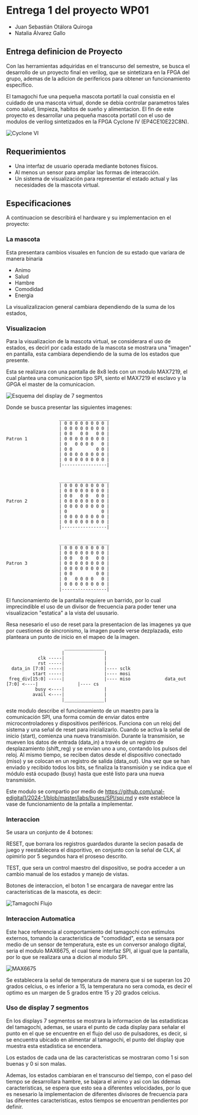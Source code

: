 # Entrega 1 del proyecto WP01

* Juan Sebastián Otálora Quiroga 
* Natalia Álvarez Gallo

## Entrega definicion de Proyecto

Con las herramientas adquiridas en el transcurso del semestre, se busca el desarrollo de un proyecto final en verilog, que se sintetizara en la FPGA del grupo, ademas de la adicion de perifericos para obtener un funcionamiento especifico.

El tamagochi fue una pequeña mascota portatil la cual consistia en el cuidado de una mascota virtual, donde se debia controlar parametros tales como salud, limpieza, habitos de sueño y alimentacion. El fin de este proyecto es desarrollar una pequeña mascota portatil con el uso de modulos de verilog sintetizados en la FPGA Cyclone IV (EP4CE10E22C8N).

![Cyclone VI](imagenes/FPGA.jpg)



## Requerimientos

 * Una interfaz de usuario operada mediante botones físicos.
 * Al menos un sensor para ampliar las formas de interacción.
 * Un sistema de visualización para representar el estado actual y las necesidades de la mascota virtual.

## Especificaciones

A continuacion se describirá el hardware y su implementacion en el proyecto: 

### La mascota

Esta presentara cambios visuales en funcion de su estado que variara de manera binaria 

 * Animo
 * Salud
 * Hambre
 * Comodidad
 * Energia


 La visualizalizacion general cambiara dependiendo de la suma de los estados, 
  





### Visualizacion

Para la visualizacion de la mascota virtual, se considerara el uso de estados, es decirl por cada estado de la mascota se mostrara una "imagen" en pantalla, esta cambiara dependiendo de la suma de los estados que presente.

Esta se realizara con una pantalla de 8x8 leds con un modulo MAX7219, el cual plantea una comunicacion tipo SPI, siento el MAX7219 el esclavo y la GPGA el master de la comunicacion.

![Esquema del display de 7 segmentos](imagenes/8x8_image.webp)

Donde se busca presentar las siguientes imagenes:

                        ___________________
                        | 0 0 0 0 0 0 0 0 |
                        | 0 0 0 0 0 0 0 0 |
                        | 0 0   0 0   0 0 |
    Patron 1            | 0 0 0 0 0 0 0 0 |
                        | 0   0 0 0 0   0 |
                        | 0 0         0 0 |
                        | 0 0 0 0 0 0 0 0 |
                        | 0 0 0 0 0 0 0 0 |
                        |-----------------|


                        ___________________
                        | 0 0 0 0 0 0 0 0 |
                        | 0 0 0 0 0 0 0 0 |
                        | 0 0   0 0   0 0 |
    Patron 2            | 0 0 0 0 0 0 0 0 |
                        | 0 0 0 0 0 0 0 0 |
                        | 0             0 |
                        | 0 0 0 0 0 0 0 0 |
                        | 0 0 0 0 0 0 0 0 |
                        |-----------------|


                        ___________________
                        | 0 0 0 0 0 0 0 0 |
                        | 0 0 0 0 0 0 0 0 |
                        | 0 0   0 0   0 0 |
    Patron 3            | 0 0 0 0 0 0 0 0 |
                        | 0 0 0 0 0 0 0 0 |
                        | 0 0         0 0 |
                        | 0   0 0 0 0   0 |
                        | 0 0 0 0 0 0 0 0 |
                        |-----------------|

El funcionamiento de la pantalla requiere un barrido, por lo cual imprecindible el uso de un divisor de frecuencia para poder tener una visualizacion "estatica" a la vista del ususario.

Resa nesesario el uso de reset para la presentacion de las imagenes ya que por cuestiones de sincronismo, la imagen puede verse dezplazada, esto planteara un punto de inicio en el mapeo de la imagen.



                          _______________
                         |               |
                clk -----|               |
                rst -----|               |
      data_in [7:0] -----|               |---- sclk
              start -----|               |---- mosi
     freq_div[15:0] -----|               |---- miso             data_out  [7:0] <----|               |---- cs
               busy <----|               |
              avail <----|               |
                         |_______________|

este modulo describe el funcionamiento de un maestro para la comunicación SPI, una forma común de enviar datos entre microcontroladores y dispositivos periféricos. Funciona con un reloj del sistema y una señal de reset para inicializarlo. Cuando se activa la señal de inicio (start), comienza una nueva transmisión. Durante la transmisión, se mueven los datos de entrada (data_in) a través de un registro de desplazamiento (shift_reg) y se envían uno a uno, contando los pulsos del reloj. Al mismo tiempo, se reciben datos desde el dispositivo conectado (miso) y se colocan en un registro de salida (data_out). Una vez que se han enviado y recibido todos los bits, se finaliza la transmisión y se indica que el módulo está ocupado (busy) hasta que esté listo para una nueva transmisión.

Este modulo se compartio por medio de  https://github.com/unal-edigital1/2024-1/blob/master/labs/buses/SPI/spi.md y este establece la vase de funcionamiento de la pntalla a implementar.


### Interaccion

Se usara un conjunto de 4 botones:

 RESET, que borrara los registros guardados durante la secion pasada de juego y reestablecera el disporitivo, en conjunto con la señal de CLK, al opimirlo por 5 segundos hara el proseso descrito.

 TEST, que sera un control maestro del dispositivo, se podra acceder a un cambio manual de los estados y manejo de vistas.

 Botones de interaccion, el boton 1 se encargara de navegar entre las caracteristicas de la mascota, es decir:

 ![Tamagochi Flujo](imagenes/Tamagochi.drawio.png)

 

### Interaccion Automatica

Este hace referencia al comportamiento del tamagochi con estimulos externos, tomando la caracteristica de "comodidad", esta se sensara por medio de un sensor de temperatura, este es un conversor analogo digital, seria el modulo MAX6675, el cual tiene interfaz SPI, al igual que la pantalla, por lo que se realizara una a dicion al modulo SPI.

 ![MAX6675](imagenes/MAX6675.png)


Se establecera la señal de temperatura de manera que si se superan los 20 grados celcius, o es inferior a 15, la temperatura no sera comoda, es decir el optimo es un margen de 5 grados entre 15 y 20 grados celcius.

### Uso de display 7 segmentos

En los displays 7 segmentos se mostrara la informacion de las estadisticas del tamagochi, ademas, se usara el punto de cada display para señalar el punto en el que se encuentre en el flujo del uso de pulsadores, es decir, si se encuentra ubicado en alimentar al tamagochi, el punto del display que muestra esta estadistica se encendera.

Los estados de cada una de las caracteristicas se mostraran como 1 si son buenas y 0 si son malas.

Ademas, los estados cambiaran en el transcurso del tiempo, con el paso del tiempo se desarrollara hambre, se bajara el animo y asi con las ddemas caracteristicas, se espera que esto sea a diferentes velocidades, por lo que es nesesario la implementacion de diferentes divisores de frecuencia para las diferentes caracteristicas, estos tiempos se encuentran pendientes por definir.